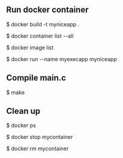 ## Run docker container
$ docker build -t myniceapp .

$ docker container list --all

$ docker image list

$ docker run --name myexecapp myniceapp

## Compile main.c
$ make

## Clean up
$ docker ps

$ docker stop mycontainer

$ docker rm mycontainer
